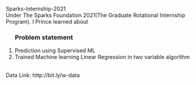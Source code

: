  Sparks-Internship-2021 <br>
Under The Sparks Foundation 2021(The Graduate Rotational Internship Program). I Prince learned about<br>
<ol>
 <h3>Problem statement</h3>
 <li>Prediction using Supervised ML</li>
 <li> Trained Machine learning Linear Regression in two variable algorithm</li>
</ol><br>
Data Link: http://bit.ly/w-data
